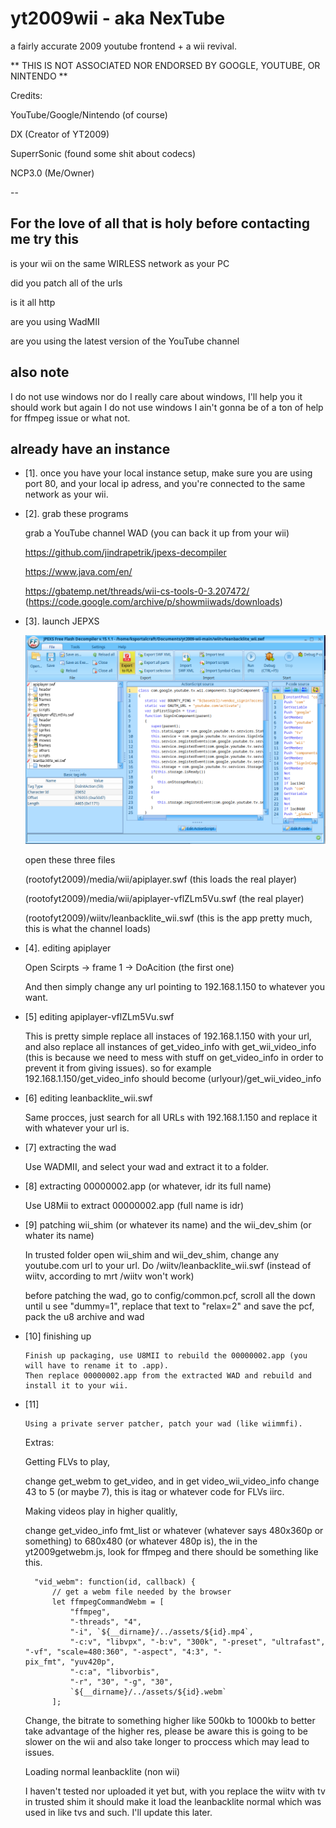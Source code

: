 # yt2009wii - aka NexTube

a fairly accurate 2009 youtube frontend + a wii revival.

**
THIS IS NOT ASSOCIATED NOR ENDORSED BY GOOGLE, YOUTUBE, OR NINTENDO
**

Credits:

YouTube/Google/Nintendo (of course)

DX (Creator of YT2009)

SuperrSonic (found some shit about codecs)

NCP3.0 (Me/Owner)

--

## For the love of all that is holy before contacting me try this

is your wii on the same WIRLESS network as your PC  

did you patch all of the urls

is it all http

are you using WadMII 

are you using the latest version of the YouTube channel

## also note

I do not use windows nor do I really care about windows, I'll help you
it should work but again I do not use windows I ain't gonna be of a ton 
of help for ffmpeg issue or what not.

## already have an instance 

- [1]. once you have your local instance setup, make sure you are using port 80, and your local ip adress, and you're connected to the same network as your wii.

- [2]. grab these programs

  grab a YouTube channel WAD (you can back it up from your wii)
  
  https://github.com/jindrapetrik/jpexs-decompiler
  
  https://www.java.com/en/
  
  https://gbatemp.net/threads/wii-cs-tools-0-3.207472/ (https://code.google.com/archive/p/showmiiwads/downloads)

- [3]. launch JEPXS
 
  <img src="doc-imgs/wii01.png"/>

  open these three files

  (rootofyt2009)/media/wii/apiplayer.swf (this loads the real player)

  (rootofyt2009)/media/wii/apiplayer-vflZLm5Vu.swf (the real player)

  (rootofyt2009)/wiitv/leanbacklite_wii.swf (this is the app pretty much, this is what the channel loads)

- [4]. editing apiplayer

   Open Scirpts -> frame 1 -> DoAcition (the first one)
  
   And then simply change any url pointing to 192.168.1.150 to whatever you want.

- [5] editing apiplayer-vflZLm5Vu.swf
      
    This is pretty simple replace all instaces of 192.168.1.150 with your url, and also replace
    all instances of get_video_info with get_wii_video_info (this is because we need to mess with
    stuff on get_video_info in order to prevent it from giving issues). so for example
    192.168.1.150/get_video_info should become (urlyour)/get_wii_video_info 

- [6] editing leanbacklite_wii.swf

    Same procces, just search for all URLs with 192.168.1.150 and replace it with whatever your url is.
  
- [7] extracting the wad

    Use WADMII, and select your wad and extract it to a folder.

- [8] extracting 00000002.app (or whatever, idr its full name)

    Use U8Mii to extract 00000002.app (full name is idr)

- [9] patching wii_shim (or whatever its name) and the wii_dev_shim (or whater its name)

     In trusted folder open wii_shim and wii_dev_shim, change any youtube.com url to your url.
     Do /wiitv/leanbacklite_wii.swf (instead of wiitv, according to mrt /wiitv won't work)

     before patching the wad, go to config/common.pcf, scroll all the down until u see "dummy=1", replace that text to "relax=2" and save the pcf, pack the u8 archive and wad

- [10] finishing up

      Finish up packaging, use U8MII to rebuild the 00000002.app (you will have to rename it to .app).
      Then replace 00000002.app from the extracted WAD and rebuild and install it to your wii.
  
- [11]

      Using a private server patcher, patch your wad (like wiimmfi).



  Extras:

  Getting FLVs to play,

  change get_webm to get_video, and in get video_wii_video_info change 43
  to 5 (or maybe 7), this is itag or whatever code for FLVs iirc.

  Making videos play in higher qualitly,

  change get_video_info fmt_list or whatever (whatever says 480x360p or something)
  to 680x480 (or whatever 480p is), the in the yt2009getwebm.js, look for ffmpeg
  and there should be something like this.

  ```
    "vid_webm": function(id, callback) {
        // get a webm file needed by the browser
        let ffmpegCommandWebm = [
            "ffmpeg",
            "-threads", "4",
            "-i", `${__dirname}/../assets/${id}.mp4`,
            "-c:v", "libvpx", "-b:v", "300k", "-preset", "ultrafast", "-vf", "scale=480:360", "-aspect", "4:3", "-                pix_fmt", "yuv420p",
            "-c:a", "libvorbis",
            "-r", "30", "-g", "30",
            `${__dirname}/../assets/${id}.webm`            
        ];
  ```

  Change, the bitrate to something higher like 500kb to 1000kb to better take advantage
  of the higher res, please be aware this is going to be slower on the wii and also take
  longer to proccess which may lead to issues.

  Loading normal leanbacklite (non wii)

  I haven't tested nor uploaded it yet but, with you replace the wiitv with tv in trusted
  shim it should make it load the leanbacklite normal which was used in like tvs and such.
  I'll update this later.
     
    
